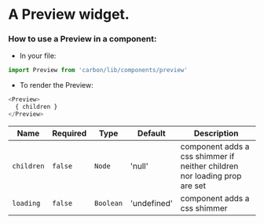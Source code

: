 # A Preview widget.

### How to use a Preview in a component:

* In your file:

```js
import Preview from 'carbon/lib/components/preview'
```

* To render the Preview:

```js
<Preview>
  { children }
</Preview>
```

| Name              | Required        | Type            | Default       | Description                                                               |
| ----------------- |  -------------  |  -------------- | ------------- | ------------------------------------------------------------------------  |
| `children`        | `false`         | `Node`          | 'null'        | component adds a css shimmer if neither children nor loading prop are set |
| `loading`         | `false`         | `Boolean`       | 'undefined'   | component adds a css shimmer                                              |
